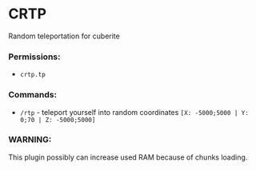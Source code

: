 # CRTP
Random teleportation for cuberite

### Permissions: 
- `crtp.tp` 

### Commands:  
- `/rtp` - teleport yourself into random coordinates `[X: -5000;5000 | Y: 0;70 | Z: -5000;5000]`

### WARNING:
This plugin possibly can increase used RAM because of chunks loading.
